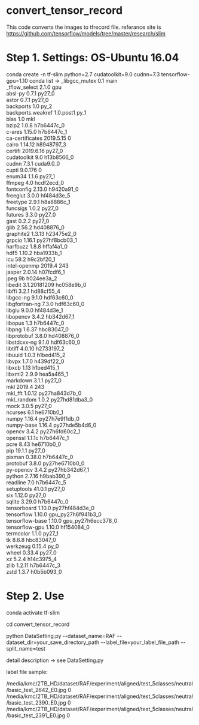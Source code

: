 # convert_tensor_record
This code converts the images to tfrecord file.
referance site is https://github.com/tensorflow/models/tree/master/research/slim

# Step 1. Settings: OS-Ubuntu 16.04
conda create -n tf-slim python=2.7 cudatoolkit=9.0 cudnn=7.3 tensorflow-gpu=1.10
conda list
->
_libgcc_mutex             0.1                        main  
_tflow_select             2.1.0                       gpu  
absl-py                   0.7.1                    py27_0  
astor                     0.7.1                    py27_0  
backports                 1.0                        py_2  
backports.weakref         1.0.post1                  py_1  
blas                      1.0                         mkl  
bzip2                     1.0.8                h7b6447c_0  
c-ares                    1.15.0               h7b6447c_1  
ca-certificates           2019.5.15                     0  
cairo                     1.14.12              h8948797_3  
certifi                   2019.6.16                py27_0  
cudatoolkit               9.0                  h13b8566_0  
cudnn                     7.3.1                 cuda9.0_0  
cupti                     9.0.176                       0  
enum34                    1.1.6                    py27_1  
ffmpeg                    4.0                  hcdf2ecd_0  
fontconfig                2.13.0               h9420a91_0  
freeglut                  3.0.0                hf484d3e_5  
freetype                  2.9.1                h8a8886c_1  
funcsigs                  1.0.2                    py27_0  
futures                   3.3.0                    py27_0  
gast                      0.2.2                    py27_0  
glib                      2.56.2               hd408876_0  
graphite2                 1.3.13               h23475e2_0  
grpcio                    1.16.1           py27hf8bcb03_1  
harfbuzz                  1.8.8                hffaf4a1_0  
hdf5                      1.10.2               hba1933b_1  
icu                       58.2                 h9c2bf20_1  
intel-openmp              2019.4                      243  
jasper                    2.0.14               h07fcdf6_1  
jpeg                      9b                   h024ee3a_2  
libedit                   3.1.20181209         hc058e9b_0  
libffi                    3.2.1                hd88cf55_4  
libgcc-ng                 9.1.0                hdf63c60_0  
libgfortran-ng            7.3.0                hdf63c60_0  
libglu                    9.0.0                hf484d3e_1  
libopencv                 3.4.2                hb342d67_1  
libopus                   1.3                  h7b6447c_0  
libpng                    1.6.37               hbc83047_0  
libprotobuf               3.8.0                hd408876_0  
libstdcxx-ng              9.1.0                hdf63c60_0  
libtiff                   4.0.10               h2733197_2  
libuuid                   1.0.3                h1bed415_2  
libvpx                    1.7.0                h439df22_0  
libxcb                    1.13                 h1bed415_1  
libxml2                   2.9.9                hea5a465_1  
markdown                  3.1.1                    py27_0  
mkl                       2019.4                      243  
mkl_fft                   1.0.12           py27ha843d7b_0  
mkl_random                1.0.2            py27hd81dba3_0  
mock                      3.0.5                    py27_0  
ncurses                   6.1                  he6710b0_1  
numpy                     1.16.4           py27h7e9f1db_0  
numpy-base                1.16.4           py27hde5b4d6_0  
opencv                    3.4.2            py27h6fd60c2_1  
openssl                   1.1.1c               h7b6447c_1  
pcre                      8.43                 he6710b0_0  
pip                       19.1.1                   py27_0  
pixman                    0.38.0               h7b6447c_0  
protobuf                  3.8.0            py27he6710b0_0  
py-opencv                 3.4.2            py27hb342d67_1  
python                    2.7.16               h9bab390_0  
readline                  7.0                  h7b6447c_5  
setuptools                41.0.1                   py27_0  
six                       1.12.0                   py27_0  
sqlite                    3.29.0               h7b6447c_0  
tensorboard               1.10.0           py27hf484d3e_0  
tensorflow                1.10.0          gpu_py27h6f941b3_0  
tensorflow-base           1.10.0          gpu_py27h6ecc378_0  
tensorflow-gpu            1.10.0               hf154084_0  
termcolor                 1.1.0                    py27_1  
tk                        8.6.8                hbc83047_0  
werkzeug                  0.15.4                     py_0  
wheel                     0.33.4                   py27_0  
xz                        5.2.4                h14c3975_4  
zlib                      1.2.11               h7b6447c_3  
zstd                      1.3.7                h0b5b093_0


# Step 2. Use
conda activate tf-slim

cd convert_tensor_record

python DataSetting.py --dataset_name=RAF --dataset_dir=your_save_directory_path --label_file=your_label_file_path --split_name=test

detail description -> see DataSetting.py

label file sample:

/media/kmc/2TB_HD/dataset/RAF/experiment/aligned/test_5classes/neutral/basic_test_2642_E0.jpg 0
/media/kmc/2TB_HD/dataset/RAF/experiment/aligned/test_5classes/neutral/basic_test_2390_E0.jpg 0
/media/kmc/2TB_HD/dataset/RAF/experiment/aligned/test_5classes/neutral/basic_test_2391_E0.jpg 0



